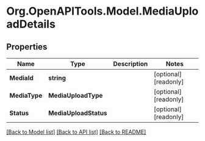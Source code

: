 
# Org.OpenAPITools.Model.MediaUploadDetails

## Properties

Name | Type | Description | Notes
------------ | ------------- | ------------- | -------------
**MediaId** | **string** |  | [optional] [readonly] 
**MediaType** | **MediaUploadType** |  | [optional] [readonly] 
**Status** | **MediaUploadStatus** |  | [optional] [readonly] 

[[Back to Model list]](../README.md#documentation-for-models)
[[Back to API list]](../README.md#documentation-for-api-endpoints)
[[Back to README]](../README.md)

